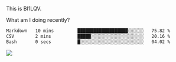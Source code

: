This is BI1LQV.

What am I doing recently?

<!--START_SECTION:waka-->

```txt
Markdown   10 mins         ███████████████████░░░░░░   75.82 %
CSV        2 mins          █████░░░░░░░░░░░░░░░░░░░░   20.16 %
Bash       0 secs          █░░░░░░░░░░░░░░░░░░░░░░░░   04.02 %
```

<!--END_SECTION:waka-->

<img src="https://github-readme-stats.vercel.app/api?username=bi1lqv&show_icons=true&count_private=true">
